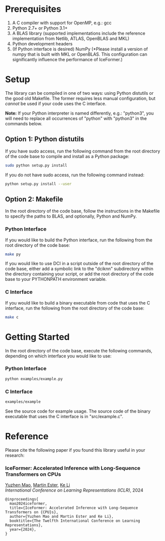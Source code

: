# Prerequisites

1. A C compiler with support for OpenMP, e.g.: gcc
2. Python 2.7+ or Python 3.1+
3. A BLAS library (supported implementations include the reference implementation from Netlib, ATLAS, OpenBLAS and MKL)
4. Python development headers
5. (If Python interface is desired) NumPy (*Please install a version of numpy that is built with MKL or OpenBLAS. This configuration can significantly influence the performance of IceFormer.)

# Setup

The library can be compiled in one of two ways: using Python distutils or the good old Makefile. The former requires less manual configuration, but *cannot* be used if your code uses the C interface. 

**Note:** If your Python interpreter is named differently, e.g.: "python3", you will need to replace all occurrences of "python" with "python3" in the commands below.

## Option 1: Python distutils

If you have sudo access, run the following command from the root directory of the code base to compile and install as a Python package:
```bash
sudo python setup.py install
```

If you do not have sudo access, run the following command instead:
```bash
python setup.py install --user
```

## Option 2: Makefile 

In the root directory of the code base, follow the instructions in the Makefile to specify the paths to BLAS, and optionally, Python and NumPy. 

### Python Interface

If you would like to build the Python interface, run the following from the root directory of the code base:
```bash
make py
```

If you would like to use DCI in a script outside of the root directory of the code base, either add a symbolic link to the "dciknn" subdirectory within the directory containing your script, or add the root directory of the code base to your PYTHONPATH environment variable. 

### C Interface

If you would like to build a binary executable from code that uses the C interface, run the following from the root directory of the code base:
```bash
make c
```

# Getting Started

In the root directory of the code base, execute the following commands, depending on which interface you would like to use:

### Python Interface

```bash
python examples/example.py
```

### C Interface

```bash
examples/example
```

See the source code for example usage. The source code of the binary executable that uses the C interface is in "src/example.c".


# Reference

Please cite the following paper if you found this library useful in your research:

### IceFormer: Accelerated Inference with Long-Sequence Transformers on CPUs
[Yuzhen Mao](https://scholar.google.com/citations?user=9wKn1A0AAAAJ&hl=en), [Martin Ester](https://sites.google.com/view/esterlab), [Ke Li](https://www.sfu.ca/~keli/)\
*International Conference on Learning Representations (ICLR)*, 2024

```
@inproceedings{
  mao2024iceformer,
  title={IceFormer: Accelerated Inference with Long-Sequence Transformers on {CPU}s},
  author={Yuzhen Mao and Martin Ester and Ke Li},
  booktitle={The Twelfth International Conference on Learning Representations},
  year={2024},
}
```
